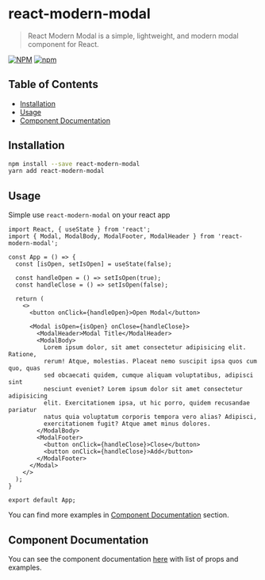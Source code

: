 # react-modern-modal

> React Modern Modal is a simple, lightweight, and modern modal component for React.

[![NPM](https://img.shields.io/npm/v/react-modern-modal.svg)](https://www.npmjs.com/package/react-modern-modal)
[![npm](https://img.shields.io/npm/dw/react-modern-modal)](https://standardjs.com)

## Table of Contents

- [Installation](#installation)
- [Usage](#usage)
- [Component Documentation](#component-documentation)

## Installation

```bash
npm install --save react-modern-modal
yarn add react-modern-modal
```

## Usage

Simple use `react-modern-modal` on your react app

```tsx
import React, { useState } from 'react';
import { Modal, ModalBody, ModalFooter, ModalHeader } from 'react-modern-modal';

const App = () => {
  const [isOpen, setIsOpen] = useState(false);

  const handleOpen = () => setIsOpen(true);
  const handleClose = () => setIsOpen(false);

  return (
    <>
      <button onClick={handleOpen}>Open Modal</button>

      <Modal isOpen={isOpen} onClose={handleClose}>
        <ModalHeader>Modal Title</ModalHeader>
        <ModalBody>
          Lorem ipsum dolor, sit amet consectetur adipisicing elit. Ratione,
          rerum! Atque, molestias. Placeat nemo suscipit ipsa quos cum quo, quas
          sed obcaecati quidem, cumque aliquam voluptatibus, adipisci sint
          nesciunt eveniet? Lorem ipsum dolor sit amet consectetur adipisicing
          elit. Exercitationem ipsa, ut hic porro, quidem recusandae pariatur
          natus quia voluptatum corporis tempora vero alias? Adipisci,
          exercitationem fugit? Atque amet minus dolores.
        </ModalBody>
        <ModalFooter>
          <button onClick={handleClose}>Close</button>
          <button onClick={handleClose}>Add</button>
        </ModalFooter>
      </Modal>
    </>
  );
}

export default App;
```

You can find more examples in [Component Documentation](#component-documentation) section.

## Component Documentation

You can see the component documentation [here](https://react-modern-modal.netlify.app/?path=/docs/components-modal--modal) with list of props and examples.
